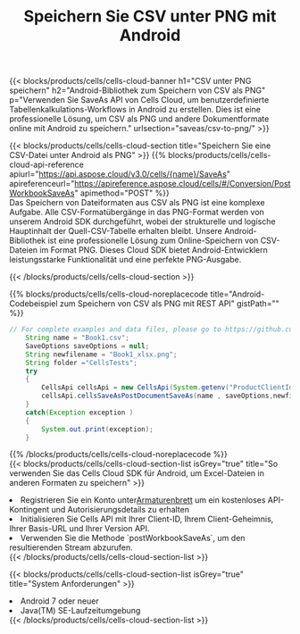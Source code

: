 ﻿---
title:  Speichern Sie CSV unter PNG mit Android
description:  Verwendung des Cloud SDK Aspose.Cells für Android zum Speichern der Datei im CSV-Format als Datei im Format PNG.
kwords: Excel, Save CSV as PNG, REST, Android
howto: How to save CSV as PNG using Aspose.Cells Cloud Android library.
---
{{< blocks/products/cells/cells-cloud-banner h1="CSV unter PNG speichern" h2="Android-Bibliothek zum Speichern von CSV als PNG" p="Verwenden Sie SaveAs API von Cells Cloud, um benutzerdefinierte Tabellenkalkulations-Workflows in Android zu erstellen. Dies ist eine professionelle Lösung, um CSV als PNG und andere Dokumentformate online mit Android zu speichern." urlsection="saveas/csv-to-png/" >}}

{{< blocks/products/cells/cells-cloud-section title="Speichern Sie eine CSV-Datei unter Android als PNG" >}}
{{% blocks/products/cells/cells-cloud-api-reference apiurl="https://api.aspose.cloud/v3.0/cells/{name}/SaveAs" apireferenceurl="https://apireference.aspose.cloud/cells/#/Conversion/PostWorkbookSaveAs" apimethod="POST" %}}
<br/>
Das Speichern von Dateiformaten aus CSV als PNG ist eine komplexe Aufgabe. Alle CSV-Formatübergänge in das PNG-Format werden von unserem Android SDK durchgeführt, wobei der strukturelle und logische Hauptinhalt der Quell-CSV-Tabelle erhalten bleibt. Unsere Android-Bibliothek ist eine professionelle Lösung zum Online-Speichern von CSV-Dateien im Format PNG. Dieses Cloud SDK bietet Android-Entwicklern leistungsstarke Funktionalität und eine perfekte PNG-Ausgabe.

{{< /blocks/products/cells/cells-cloud-section >}}

{{% blocks/products/cells/cells-cloud-noreplacecode title="Android-Codebeispiel zum Speichern von CSV als PNG mit REST API" gistPath="" %}}
  
```java
// For complete examples and data files, please go to https://github.com/aspose-cells-cloud/aspose-cells-cloud-android/
    String name = "Book1.csv";
    SaveOptions saveOptions = null;
    String newfilename = "Book1_xlsx.png";
    String folder ="CellsTests";
    try
    {
        CellsApi cellsApi = new CellsApi(System.getenv("ProductClientId"), System.getenv("ProductClientSecret"));
        cellsApi.cellsSaveAsPostDocumentSaveAs(name , saveOptions,newfilename,false,false,folder,null,null,null,true);                       
    }
    catch(Exception exception )
    {
        System.out.print(exception);
    }
```
  
{{% /blocks/products/cells/cells-cloud-noreplacecode %}}
<br/>
{{< blocks/products/cells/cells-cloud-section-list isGrey="true" title="So verwenden Sie das Cells Cloud SDK für Android, um Excel-Dateien in anderen Formaten zu speichern" >}}
<li> Registrieren Sie ein Konto unter<a href="https://dashboard.aspose.cloud/">Armaturenbrett</a> um ein kostenloses API-Kontingent und Autorisierungsdetails zu erhalten</li>
<li>Initialisieren Sie Cells API mit Ihrer Client-ID, Ihrem Client-Geheimnis, Ihrer Basis-URL und Ihrer Version API.</li>
<li>Verwenden Sie die Methode `postWorkbookSaveAs`, um den resultierenden Stream abzurufen.</li>
{{< /blocks/products/cells/cells-cloud-section-list >}}

{{< blocks/products/cells/cells-cloud-section-list isGrey="true" title="System Anforderungen" >}}
<li>Android 7 oder neuer</li>
<li>Java(TM) SE-Laufzeitumgebung</li>
{{< /blocks/products/cells/cells-cloud-section-list >}}
